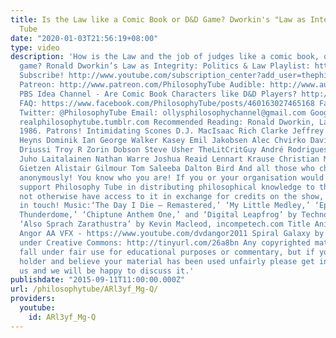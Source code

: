 ```yaml
---
title: Is the Law like a Comic Book or D&D Game? Dworkin's "Law as Integrity" | Philosophy
  Tube
date: "2020-01-03T21:56:19+08:00"
type: video
description: 'How is the Law and the job of judges like a comic book, or a tabletop
  game? Ronald Dworkin’s Law as Integrity: Politics & Law Playlist: https://www.youtube.com/playlist?list=PLvoAL-KSZ32fs6KX9IqqZY_0D4YXggcBN
  Subscribe! http://www.youtube.com/subscription_center?add_user=thephilosophytube
  Patreon: http://www.patreon.com/PhilosophyTube Audible: http://www.audibletrial.com/PhilosophyTube
  PBS Idea Channel - Are Comic Book Characters like D&D Players? http://tinyurl.com/nv3n4zb
  FAQ: https://www.facebook.com/PhilosophyTube/posts/460163027465168 Facebook: https://www.facebook.com/PhilosophyTube?ref=hl
  Twitter: @PhilosophyTube Email: ollysphilosophychannel@gmail.com Google+: google.com/+thephilosophytube
  realphilosophytube.tumblr.com Recommended Reading: Ronald Dworkin, Law’s Empire,
  1986. Patrons! Intimidating Scones D.J. MacIsaac Rich Clarke Jeffrey Peckham Emiliano
  Heyns Dominik Ian George Walker Kasey Emil Jakobsen Alec Chvirko David Stewart Eric
  Driussi Troy R Zorin Dobson Steve Usher TheLitCritGuy André Rodrigues Jason Cherry
  Juho Laitalainen Nathan Warre Joshua Reaid Lennart Krause Christian Mertes John
  Gietzen Alistair Gilmour Tom Saleeba Dalton Bird And all those who chose to donate
  anonymously! You know who you are! If you or your organisation would like to financially
  support Philosophy Tube in distributing philosophical knowledge to those who might
  not otherwise have access to it in exchange for credits on the show, please get
  in touch! Music:‘The Day I Die – Remastered,’ ‘My Little Medley,’ ‘Epic Chiptune
  Thunderdome,’ ‘Chiptune Anthem One,’ and ‘Digital Leapfrog’ by TechnoAxe - http://tinyurl.com/kkrsfgg
  ‘Also Sprach Zarathustra’ by Kevin Macleod, incompetech.com Title Animation by Amitai
  Angor AA VFX - https://www.youtube.com/dvdangor2011 Spiral Galaxy by Tryphon, licensed
  under Creative Commons: http://tinyurl.com/26a8bn Any copyrighted material should
  fall under fair use for educational purposes or commentary, but if you are a copyright
  holder and believe your material has been used unfairly please get in touch with
  us and we will be happy to discuss it.'
publishdate: "2015-09-11T11:00:00.000Z"
url: /philosophytube/ARl3yf_Mg-Q/
providers:
  youtube:
    id: ARl3yf_Mg-Q
---
```


